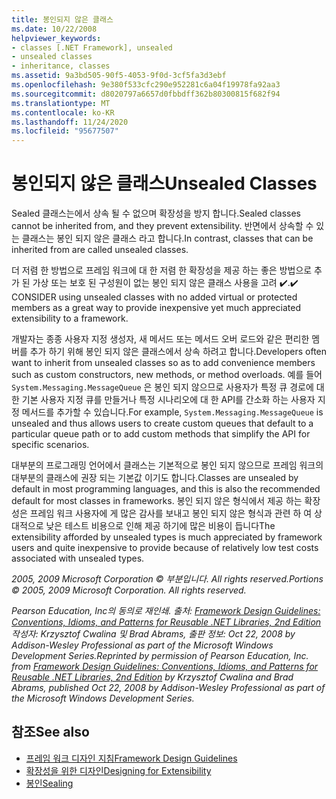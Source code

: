 ```yaml
---
title: 봉인되지 않은 클래스
ms.date: 10/22/2008
helpviewer_keywords:
- classes [.NET Framework], unsealed
- unsealed classes
- inheritance, classes
ms.assetid: 9a3bd505-90f5-4053-9f0d-3cf5fa3d3ebf
ms.openlocfilehash: 9e380f533cfc290e952281c6a04f19978fa92aa3
ms.sourcegitcommit: d8020797a6657d0fbbdff362b80300815f682f94
ms.translationtype: MT
ms.contentlocale: ko-KR
ms.lasthandoff: 11/24/2020
ms.locfileid: "95677507"
---
```

# <a name="unsealed-classes"></a><span data-ttu-id="df768-102">봉인되지 않은 클래스</span><span class="sxs-lookup"><span data-stu-id="df768-102">Unsealed Classes</span></span>

<span data-ttu-id="df768-103">Sealed 클래스는에서 상속 될 수 없으며 확장성을 방지 합니다.</span><span class="sxs-lookup"><span data-stu-id="df768-103">Sealed classes cannot be inherited from, and they prevent extensibility.</span></span> <span data-ttu-id="df768-104">반면에서 상속할 수 있는 클래스는 봉인 되지 않은 클래스 라고 합니다.</span><span class="sxs-lookup"><span data-stu-id="df768-104">In contrast, classes that can be inherited from are called unsealed classes.</span></span>

 <span data-ttu-id="df768-105">더 저렴 한 방법으로 프레임 워크에 대 한 저렴 한 확장성을 제공 하는 좋은 방법으로 추가 된 가상 또는 보호 된 구성원이 없는 봉인 되지 않은 클래스 사용을 고려 ✔️.</span><span class="sxs-lookup"><span data-stu-id="df768-105">✔️ CONSIDER using unsealed classes with no added virtual or protected members as a great way to provide inexpensive yet much appreciated extensibility to a framework.</span></span>

 <span data-ttu-id="df768-106">개발자는 종종 사용자 지정 생성자, 새 메서드 또는 메서드 오버 로드와 같은 편리한 멤버를 추가 하기 위해 봉인 되지 않은 클래스에서 상속 하려고 합니다.</span><span class="sxs-lookup"><span data-stu-id="df768-106">Developers often want to inherit from unsealed classes so as to add convenience members such as custom constructors, new methods, or method overloads.</span></span> <span data-ttu-id="df768-107">예를 들어  `System.Messaging.MessageQueue` 은 봉인 되지 않으므로 사용자가 특정 큐 경로에 대 한 기본 사용자 지정 큐를 만들거나 특정 시나리오에 대 한 API를 간소화 하는 사용자 지정 메서드를 추가할 수 있습니다.</span><span class="sxs-lookup"><span data-stu-id="df768-107">For example,  `System.Messaging.MessageQueue` is unsealed and thus allows users to create custom queues that default to a particular queue path or to add custom methods that simplify the API for specific scenarios.</span></span>

 <span data-ttu-id="df768-108">대부분의 프로그래밍 언어에서 클래스는 기본적으로 봉인 되지 않으므로 프레임 워크의 대부분의 클래스에 권장 되는 기본값 이기도 합니다.</span><span class="sxs-lookup"><span data-stu-id="df768-108">Classes are unsealed by default in most programming languages, and this is also the recommended default for most classes in frameworks.</span></span> <span data-ttu-id="df768-109">봉인 되지 않은 형식에서 제공 하는 확장성은 프레임 워크 사용자에 게 많은 감사를 보내고 봉인 되지 않은 형식과 관련 하 여 상대적으로 낮은 테스트 비용으로 인해 제공 하기에 많은 비용이 듭니다</span><span class="sxs-lookup"><span data-stu-id="df768-109">The extensibility afforded by unsealed types is much appreciated by framework users and quite inexpensive to provide because of relatively low test costs associated with unsealed types.</span></span>

 <span data-ttu-id="df768-110">*2005, 2009 Microsoft Corporation © 부분입니다. All rights reserved.*</span><span class="sxs-lookup"><span data-stu-id="df768-110">*Portions © 2005, 2009 Microsoft Corporation. All rights reserved.*</span></span>

 <span data-ttu-id="df768-111">*Pearson Education, Inc의 동의로 재인쇄. 출처: [Framework Design Guidelines: Conventions, Idioms, and Patterns for Reusable .NET Libraries, 2nd Edition](https://www.informit.com/store/framework-design-guidelines-conventions-idioms-and-9780321545619) 작성자: Krzysztof Cwalina 및 Brad Abrams, 출판 정보: Oct 22, 2008 by Addison-Wesley Professional as part of the Microsoft Windows Development Series.*</span><span class="sxs-lookup"><span data-stu-id="df768-111">*Reprinted by permission of Pearson Education, Inc. from [Framework Design Guidelines: Conventions, Idioms, and Patterns for Reusable .NET Libraries, 2nd Edition](https://www.informit.com/store/framework-design-guidelines-conventions-idioms-and-9780321545619) by Krzysztof Cwalina and Brad Abrams, published Oct 22, 2008 by Addison-Wesley Professional as part of the Microsoft Windows Development Series.*</span></span>

## <a name="see-also"></a><span data-ttu-id="df768-112">참조</span><span class="sxs-lookup"><span data-stu-id="df768-112">See also</span></span>

- [<span data-ttu-id="df768-113">프레임 워크 디자인 지침</span><span class="sxs-lookup"><span data-stu-id="df768-113">Framework Design Guidelines</span></span>](index.md)
- [<span data-ttu-id="df768-114">확장성을 위한 디자인</span><span class="sxs-lookup"><span data-stu-id="df768-114">Designing for Extensibility</span></span>](designing-for-extensibility.md)
- [<span data-ttu-id="df768-115">봉인</span><span class="sxs-lookup"><span data-stu-id="df768-115">Sealing</span></span>](sealing.md)
